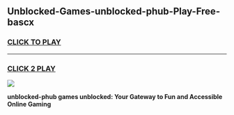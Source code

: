 
## Unblocked-Games-unblocked-phub-Play-Free-bascx
<h3>
<a href="https://premium76.site?title=unblocked-phub&ref=18A1">CLICK TO PLAY</a></h3>
<hr>

<h3>
<a href="https://premium76.site?title=unblocked-phub&ref=18A1">CLICK 2 PLAY</a>
  
</h3>

<a href="https://premium76.site?title=unblocked-phub&ref=18A1"><img src="https://clearcache.store/games.png"></a>


**unblocked-phub games unblocked: Your Gateway to Fun and Accessible Online Gaming**
